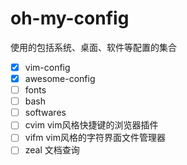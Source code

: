 # oh-my-config

使用的包括系统、桌面、软件等配置的集合

- [x] vim-config
- [x] awesome-config
- [ ] fonts
- [ ] bash
- [ ] softwares
 - [ ] cvim vim风格快捷键的浏览器插件
 - [ ] vifm vim风格的字符界面文件管理器
 - [ ] zeal 文档查询
